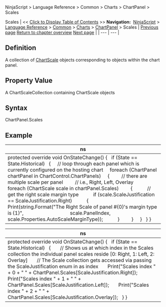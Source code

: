﻿
NinjaScript > Language Reference > Common > Charts > ChartPanel > Scales

Scales
| << [Click to Display Table of Contents](chartscale_chartpanel.md) >> **Navigation:**     [NinjaScript](ninjascript.md) > [Language Reference](language_reference_wip.md) > [Common](common.md) > [Charts](chart.md) > [ChartPanel](chartpanel.md) > Scales | [Previous page](panelindex_chartpanel.md) [Return to chapter overview](chartpanel.md) [Next page](w_width_chartpanel.md) |
| --- | --- |
## Definition
A collection of [ChartScale](chartscale.md) objects corresponding to objects within the chart panel.
## 
## Property Value
A ChartScaleCollection containing ChartScale objects
 
## Syntax
ChartPanel.Scales
## 
## Example
| ns |
| --- |
| protected override void OnStateChange() {    if (State == State.Historical)    {      // loop through each panel which is currently configured on the hosting chart      foreach (ChartPanel chartPanel in ChartControl.ChartPanels)      {          // there are multiple scale per panel          // i.e., Right, Left, Overlay          foreach (ChartScale scale in chartPanel.Scales)          {            // get the right scale margin type            if (scale.ScaleJustification == ScaleJustification.Right)            {                Print(string.Format("The Right Scale of panel #{0}'s margin type is {1}",                                    scale.PanelIndex, scale.Properties.AutoScaleMarginType));            }          }      }    } } |

| ns |
| --- |
| protected override void OnStateChange() {    if (State == State.Historical)    {        // Shows us at which index in the Scales collection the individual panel scales reside [0: Right, 1: Left, 2: Overlay]        // The Scale collection gets accessed via passing the ScaleJustification enum in as index        Print("Scales index " + 0 + " " + ChartPanel.Scales[ScaleJustification.Right]);        Print("Scales index " + 1 + " " + ChartPanel.Scales[ScaleJustification.Left]);        Print("Scales index " + 2 + " " + ChartPanel.Scales[ScaleJustification.Overlay]);    } } |

